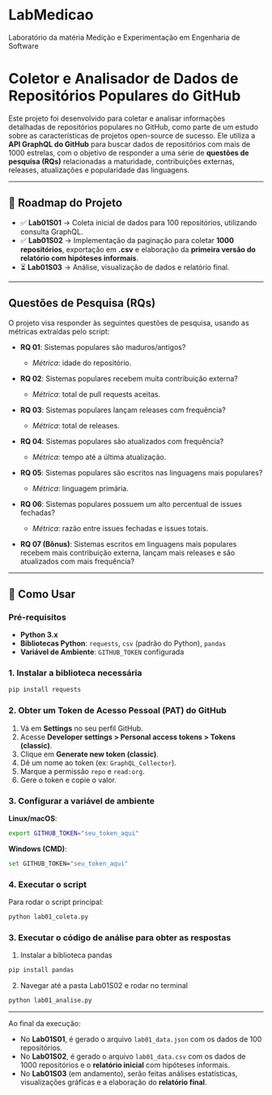 # LabMedicao

Laboratório da matéria Medição e Experimentação em Engenharia de Software

# Coletor e Analisador de Dados de Repositórios Populares do GitHub

Este projeto foi desenvolvido para coletar e analisar informações detalhadas de repositórios populares no GitHub, como parte de um estudo sobre as características de projetos open-source de sucesso. Ele utiliza a **API GraphQL do GitHub** para buscar dados de repositórios com mais de 1000 estrelas, com o objetivo de responder a uma série de **questões de pesquisa (RQs)** relacionadas a maturidade, contribuições externas, releases, atualizações e popularidade das linguagens.

---

## 📌 Roadmap do Projeto

* ✅ **Lab01S01** → Coleta inicial de dados para 100 repositórios, utilizando consulta GraphQL.
* ✅ **Lab01S02** → Implementação da paginação para coletar **1000 repositórios**, exportação em **.csv** e elaboração da **primeira versão do relatório com hipóteses informais**.
* ⏳ **Lab01S03** → Análise, visualização de dados e relatório final.

---

## Questões de Pesquisa (RQs)

O projeto visa responder às seguintes questões de pesquisa, usando as métricas extraídas pelo script:

* **RQ 01**: Sistemas populares são maduros/antigos?

  * *Métrica*: idade do repositório.
* **RQ 02**: Sistemas populares recebem muita contribuição externa?

  * *Métrica*: total de pull requests aceitas.
* **RQ 03**: Sistemas populares lançam releases com frequência?

  * *Métrica*: total de releases.
* **RQ 04**: Sistemas populares são atualizados com frequência?

  * *Métrica*: tempo até a última atualização.
* **RQ 05**: Sistemas populares são escritos nas linguagens mais populares?

  * *Métrica*: linguagem primária.
* **RQ 06**: Sistemas populares possuem um alto percentual de issues fechadas?

  * *Métrica*: razão entre issues fechadas e issues totais.
* **RQ 07 (Bônus)**: Sistemas escritos em linguagens mais populares recebem mais contribuição externa, lançam mais releases e são atualizados com mais frequência?

---

## 🔧 Como Usar

### Pré-requisitos

* **Python 3.x**
* **Bibliotecas Python**: `requests`, `csv` (padrão do Python), `pandas`
* **Variável de Ambiente**: `GITHUB_TOKEN` configurada

### 1. Instalar a biblioteca necessária

```bash
pip install requests
```

### 2. Obter um Token de Acesso Pessoal (PAT) do GitHub

1. Vá em **Settings** no seu perfil GitHub.
2. Acesse **Developer settings > Personal access tokens > Tokens (classic)**.
3. Clique em **Generate new token (classic)**.
4. Dê um nome ao token (ex: `GraphQL_Collector`).
5. Marque a permissão `repo` e `read:org`.
6. Gere o token e copie o valor.

### 3. Configurar a variável de ambiente

**Linux/macOS**:

```bash
export GITHUB_TOKEN="seu_token_aqui"
```

**Windows (CMD)**:

```bash
set GITHUB_TOKEN="seu_token_aqui"
```

### 4. Executar o script

Para rodar o script principal:

```bash
python lab01_coleta.py
```
### 3. Executar o código de análise para obter as respostas
1. Instalar a biblioteca pandas

```bash
pip install pandas
```
2. Navegar até a pasta Lab01S02 e rodar no terminal

```bash
python lab01_analise.py
```

---

Ao final da execução:

* No **Lab01S01**, é gerado o arquivo `lab01_data.json` com os dados de 100 repositórios.
* No **Lab01S02**, é gerado o arquivo `lab01_data.csv` com os dados de 1000 repositórios e o **relatório inicial** com hipóteses informais.
* No **Lab01S03** (em andamento), serão feitas análises estatísticas, visualizações gráficas e a elaboração do **relatório final**.

